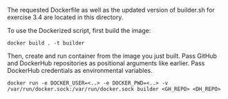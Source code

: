 The requested Dockerfile as well as the updated version of builder.sh for exercise 3.4 are located in this directory.

To use the Dockerized script, first build the image:
```
docker build . -t builder
```

Then, create and run container from the image you just built.
Pass GitHub and DockerHub repositories as positional arguments like earlier.
Pass DockerHub credentials as environmental variables.
```
docker run -e DOCKER_USER=<..> -e DOCKER_PWD=<..> -v /var/run/docker.sock:/var/run/docker.sock builder <GH_REPO> <DH_REPO>
```
